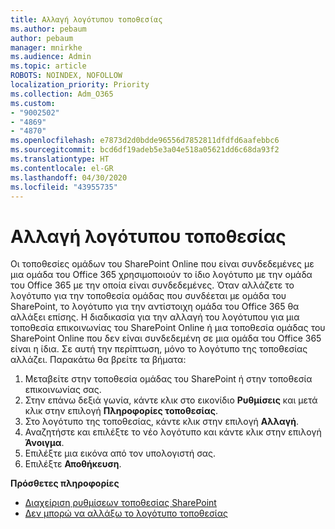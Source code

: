 ```yaml
---
title: Αλλαγή λογότυπου τοποθεσίας
ms.author: pebaum
author: pebaum
manager: mnirkhe
ms.audience: Admin
ms.topic: article
ROBOTS: NOINDEX, NOFOLLOW
localization_priority: Priority
ms.collection: Adm_O365
ms.custom:
- "9002502"
- "4869"
- "4870"
ms.openlocfilehash: e7873d2d0bdde96556d7852811dfdfd6aafebbc6
ms.sourcegitcommit: bcd6df19adeb5e3a04e518a05621dd6c68da93f2
ms.translationtype: HT
ms.contentlocale: el-GR
ms.lasthandoff: 04/30/2020
ms.locfileid: "43955735"
---
```

# <a name="change-site-logo"></a>Αλλαγή λογότυπου τοποθεσίας

Οι τοποθεσίες ομάδων του SharePoint Online που είναι συνδεδεμένες με μια ομάδα του Office 365 χρησιμοποιούν το ίδιο λογότυπο με την ομάδα του Office 365 με την οποία είναι συνδεδεμένες. Όταν αλλάζετε το λογότυπο για την τοποθεσία ομάδας που συνδέεται με ομάδα του SharePoint, το λογότυπο για την αντίστοιχη ομάδα του Office 365 θα αλλάξει επίσης. Η διαδικασία για την αλλαγή του λογότυπου για μια τοποθεσία επικοινωνίας του SharePoint Online ή μια τοποθεσία ομάδας του SharePoint Online που δεν είναι συνδεδεμένη σε μια ομάδα του Office 365 είναι η ίδια. Σε αυτή την περίπτωση, μόνο το λογότυπο της τοποθεσίας αλλάζει. Παρακάτω θα βρείτε τα βήματα:

1. Μεταβείτε στην τοποθεσία ομάδας του SharePoint ή στην τοποθεσία επικοινωνίας σας.
2. Στην επάνω δεξιά γωνία, κάντε κλικ στο εικονίδιο **Ρυθμίσεις** και μετά κλικ στην επιλογή **Πληροφορίες τοποθεσίας**.
3. Στο λογότυπο της τοποθεσίας, κάντε κλικ στην επιλογή **Αλλαγή**.
4. Αναζητήστε και επιλέξτε το νέο λογότυπο και κάντε κλικ στην επιλογή **Άνοιγμα**.
5. Επιλέξτε μια εικόνα από τον υπολογιστή σας.
6. Επιλέξτε **Αποθήκευση**.

**Πρόσθετες πληροφορίες**

- [Διαχείριση ρυθμίσεων τοποθεσίας SharePoint](https://support.office.com/article/manage-your-sharepoint-site-settings-8376034d-d0c7-446e-9178-6ab51c58df42)
- [Δεν μπορώ να αλλάξω το λογότυπο τοποθεσίας](https://docs.microsoft.com/sharepoint/troubleshoot/sites/error-when-changing-o365-site-logo)

